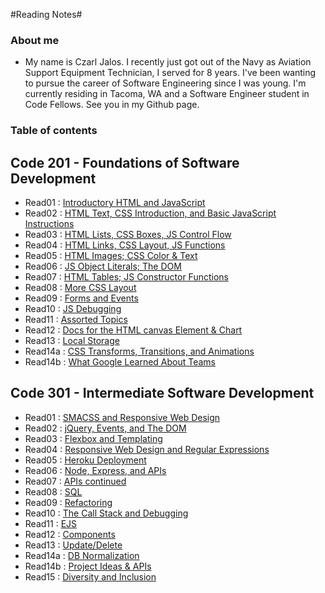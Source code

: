 #Reading Notes#


### About me ###
* My name is Czarl Jalos. I recently just got out of the Navy as Aviation Support Equipment Technician, I served for 8 years. I've been wanting to pursue the career of Software Engineering since I was young. I'm currently residing in Tacoma, WA and a Software Engineer student in Code Fellows. See you in my Github page.

### Table of contents ###

## Code 201 - Foundations of Software Development ##

* Read01  : [Introductory HTML and JavaScript](https://cfjalos.github.io/Reading-Notes/201/class-01)
* Read02  : [HTML Text, CSS Introduction, and Basic JavaScript Instructions](https://cfjalos.github.io/Reading-Notes/201/class-02)
* Read03  : [HTML Lists, CSS Boxes, JS Control Flow](https://cfjalos.github.io/Reading-Notes/201/class-03)
* Read04  : [HTML Links, CSS Layout, JS Functions](https://cfjalos.github.io/Reading-Notes/201/class-04)
* Read05  : [HTML Images; CSS Color & Text](https://cfjalos.github.io/Reading-Notes/201/class-05)
* Read06  : [JS Object Literals; The DOM](https://cfjalos.github.io/Reading-Notes/201/class-06)
* Read07  : [HTML Tables; JS Constructor Functions](https://cfjalos.github.io/Reading-Notes/201/class-07)
* Read08  : [More CSS Layout](https://cfjalos.github.io/Reading-Notes/201/class-08)
* Read09  : [Forms and Events](https://cfjalos.github.io/Reading-Notes/201/class-09)
* Read10  : [JS Debugging](https://cfjalos.github.io/Reading-Notes/201/class-10)
* Read11  : [Assorted Topics](https://cfjalos.github.io/Reading-Notes/201/class-11)
* Read12  : [Docs for the HTML canvas Element & Chart](https://cfjalos.github.io/Reading-Notes/201/class-12)
* Read13  : [Local Storage]((https://cfjalos.github.io/Reading-Notes/201/class-13))
* Read14a : [CSS Transforms, Transitions, and Animations]()
* Read14b : [What Google Learned About Teams]()

## Code 301 - Intermediate Software Development ##

* Read01  : [SMACSS and Responsive Web Design](https://cfjalos.github.io/Reading-Notes/301/class-01)
* Read02  : [jQuery, Events, and The DOM](https://cfjalos.github.io/Reading-Notes/301/class-02)
* Read03  : [Flexbox and Templating](https://cfjalos.github.io/Reading-Notes/301/class-03)
* Read04  : [Responsive Web Design and Regular Expressions](https://cfjalos.github.io/Reading-Notes/301/class-04)
* Read05  : [Heroku Deployment](https://cfjalos.github.io/Reading-Notes/301/class-05)
* Read06  : [Node, Express, and APIs](https://cfjalos.github.io/Reading-Notes/301/class-06)
* Read07  : [APIs continued](https://cfjalos.github.io/Reading-Notes/301/class-07)
* Read08  : [SQL]()
* Read09  : [Refactoring]()
* Read10  : [The Call Stack and Debugging]()
* Read11  : [EJS]()
* Read12  : [Components]()
* Read13  : [Update/Delete]()
* Read14a : [DB Normalization]()
* Read14b : [Project Ideas & APIs]()
* Read15  : [Diversity and Inclusion]()

